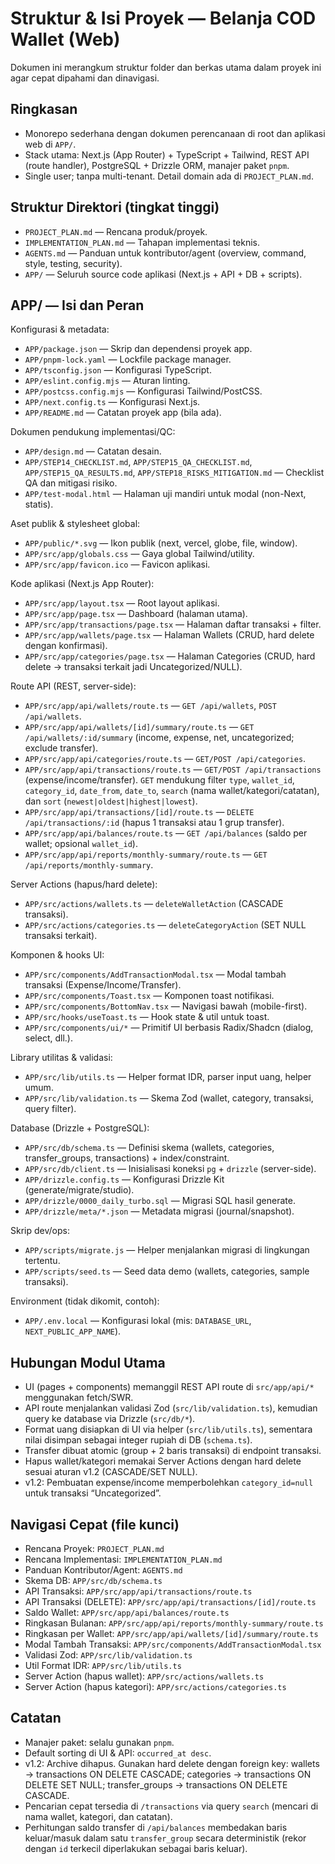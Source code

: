 # Struktur & Isi Proyek — Belanja COD Wallet (Web)

Dokumen ini merangkum struktur folder dan berkas utama dalam proyek ini agar cepat dipahami dan dinavigasi.

## Ringkasan
- Monorepo sederhana dengan dokumen perencanaan di root dan aplikasi web di `APP/`.
- Stack utama: Next.js (App Router) + TypeScript + Tailwind, REST API (route handler), PostgreSQL + Drizzle ORM, manajer paket `pnpm`.
- Single user; tanpa multi-tenant. Detail domain ada di `PROJECT_PLAN.md`.

## Struktur Direktori (tingkat tinggi)
- `PROJECT_PLAN.md` — Rencana produk/proyek.
- `IMPLEMENTATION_PLAN.md` — Tahapan implementasi teknis.
- `AGENTS.md` — Panduan untuk kontributor/agent (overview, command, style, testing, security).
- `APP/` — Seluruh source code aplikasi (Next.js + API + DB + scripts).

## APP/ — Isi dan Peran

Konfigurasi & metadata:
- `APP/package.json` — Skrip dan dependensi proyek app.
- `APP/pnpm-lock.yaml` — Lockfile package manager.
- `APP/tsconfig.json` — Konfigurasi TypeScript.
- `APP/eslint.config.mjs` — Aturan linting.
- `APP/postcss.config.mjs` — Konfigurasi Tailwind/PostCSS.
- `APP/next.config.ts` — Konfigurasi Next.js.
- `APP/README.md` — Catatan proyek app (bila ada).

Dokumen pendukung implementasi/QC:
- `APP/design.md` — Catatan desain.
- `APP/STEP14_CHECKLIST.md`, `APP/STEP15_QA_CHECKLIST.md`, `APP/STEP15_QA_RESULTS.md`, `APP/STEP18_RISKS_MITIGATION.md` — Checklist QA dan mitigasi risiko.
- `APP/test-modal.html` — Halaman uji mandiri untuk modal (non-Next, statis).

Aset publik & stylesheet global:
- `APP/public/*.svg` — Ikon publik (next, vercel, globe, file, window).
- `APP/src/app/globals.css` — Gaya global Tailwind/utility.
- `APP/src/app/favicon.ico` — Favicon aplikasi.

Kode aplikasi (Next.js App Router):
- `APP/src/app/layout.tsx` — Root layout aplikasi.
- `APP/src/app/page.tsx` — Dashboard (halaman utama).
- `APP/src/app/transactions/page.tsx` — Halaman daftar transaksi + filter.
- `APP/src/app/wallets/page.tsx` — Halaman Wallets (CRUD, hard delete dengan konfirmasi).
- `APP/src/app/categories/page.tsx` — Halaman Categories (CRUD, hard delete → transaksi terkait jadi Uncategorized/NULL).

Route API (REST, server-side):
- `APP/src/app/api/wallets/route.ts` — `GET /api/wallets`, `POST /api/wallets`.
- `APP/src/app/api/wallets/[id]/summary/route.ts` — `GET /api/wallets/:id/summary` (income, expense, net, uncategorized; exclude transfer).
- `APP/src/app/api/categories/route.ts` — `GET/POST /api/categories`.
- `APP/src/app/api/transactions/route.ts` — `GET/POST /api/transactions` (expense/income/transfer). `GET` mendukung filter `type`, `wallet_id`, `category_id`, `date_from`, `date_to`, `search` (nama wallet/kategori/catatan), dan `sort` (`newest|oldest|highest|lowest`).
- `APP/src/app/api/transactions/[id]/route.ts` — `DELETE /api/transactions/:id` (hapus 1 transaksi atau 1 grup transfer).
- `APP/src/app/api/balances/route.ts` — `GET /api/balances` (saldo per wallet; opsional `wallet_id`).
- `APP/src/app/api/reports/monthly-summary/route.ts` — `GET /api/reports/monthly-summary`.

Server Actions (hapus/hard delete):
- `APP/src/actions/wallets.ts` — `deleteWalletAction` (CASCADE transaksi).
- `APP/src/actions/categories.ts` — `deleteCategoryAction` (SET NULL transaksi terkait).

Komponen & hooks UI:
- `APP/src/components/AddTransactionModal.tsx` — Modal tambah transaksi (Expense/Income/Transfer).
- `APP/src/components/Toast.tsx` — Komponen toast notifikasi.
- `APP/src/components/BottomNav.tsx` — Navigasi bawah (mobile-first).
- `APP/src/hooks/useToast.ts` — Hook state & util untuk toast.
 - `APP/src/components/ui/*` — Primitif UI berbasis Radix/Shadcn (dialog, select, dll.).

Library utilitas & validasi:
- `APP/src/lib/utils.ts` — Helper format IDR, parser input uang, helper umum.
- `APP/src/lib/validation.ts` — Skema Zod (wallet, category, transaksi, query filter).

Database (Drizzle + PostgreSQL):
- `APP/src/db/schema.ts` — Definisi skema (wallets, categories, transfer_groups, transactions) + index/constraint.
- `APP/src/db/client.ts` — Inisialisasi koneksi `pg` + `drizzle` (server-side).
- `APP/drizzle.config.ts` — Konfigurasi Drizzle Kit (generate/migrate/studio).
- `APP/drizzle/0000_daily_turbo.sql` — Migrasi SQL hasil generate.
- `APP/drizzle/meta/*.json` — Metadata migrasi (journal/snapshot).

Skrip dev/ops:
- `APP/scripts/migrate.js` — Helper menjalankan migrasi di lingkungan tertentu.
- `APP/scripts/seed.ts` — Seed data demo (wallets, categories, sample transaksi).

Environment (tidak dikomit, contoh):
- `APP/.env.local` — Konfigurasi lokal (mis: `DATABASE_URL`, `NEXT_PUBLIC_APP_NAME`).

## Hubungan Modul Utama
- UI (pages + components) memanggil REST API route di `src/app/api/*` menggunakan fetch/SWR.
- API route menjalankan validasi Zod (`src/lib/validation.ts`), kemudian query ke database via Drizzle (`src/db/*`).
- Format uang disiapkan di UI via helper (`src/lib/utils.ts`), sementara nilai disimpan sebagai integer rupiah di DB (`schema.ts`).
- Transfer dibuat atomic (group + 2 baris transaksi) di endpoint transaksi.
- Hapus wallet/kategori memakai Server Actions dengan hard delete sesuai aturan v1.2 (CASCADE/SET NULL).
 - v1.2: Pembuatan expense/income memperbolehkan `category_id=null` untuk transaksi “Uncategorized”.

## Navigasi Cepat (file kunci)
- Rencana Proyek: `PROJECT_PLAN.md`
- Rencana Implementasi: `IMPLEMENTATION_PLAN.md`
- Panduan Kontributor/Agent: `AGENTS.md`
- Skema DB: `APP/src/db/schema.ts`
- API Transaksi: `APP/src/app/api/transactions/route.ts`
- API Transaksi (DELETE): `APP/src/app/api/transactions/[id]/route.ts`
- Saldo Wallet: `APP/src/app/api/balances/route.ts`
- Ringkasan Bulanan: `APP/src/app/api/reports/monthly-summary/route.ts`
- Ringkasan per Wallet: `APP/src/app/api/wallets/[id]/summary/route.ts`
- Modal Tambah Transaksi: `APP/src/components/AddTransactionModal.tsx`
- Validasi Zod: `APP/src/lib/validation.ts`
- Util Format IDR: `APP/src/lib/utils.ts`
- Server Action (hapus wallet): `APP/src/actions/wallets.ts`
- Server Action (hapus kategori): `APP/src/actions/categories.ts`

## Catatan
- Manajer paket: selalu gunakan `pnpm`.
- Default sorting di UI & API: `occurred_at desc`.
- v1.2: Archive dihapus. Gunakan hard delete dengan foreign key: wallets → transactions ON DELETE CASCADE; categories → transactions ON DELETE SET NULL; transfer_groups → transactions ON DELETE CASCADE.
- Pencarian cepat tersedia di `/transactions` via query `search` (mencari di nama wallet, kategori, dan catatan).
 - Perhitungan saldo transfer di `/api/balances` membedakan baris keluar/masuk dalam satu `transfer_group` secara deterministik (rekor dengan `id` terkecil diperlakukan sebagai baris keluar).
